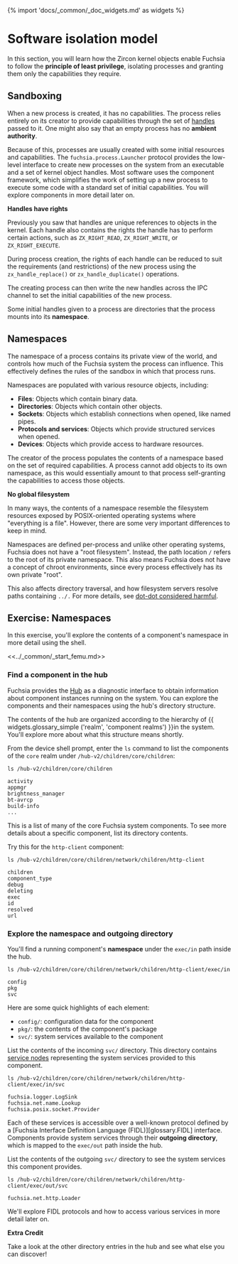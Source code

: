 {% import 'docs/_common/_doc_widgets.md' as widgets %}
# Software isolation model

In this section, you will learn how the Zircon kernel objects enable Fuchsia to
follow the **principle of least privilege**, isolating processes and granting
them only the capabilities they require.

## Sandboxing

When a new process is created, it has no capabilities. The process relies
entirely on its creator to provide capabilities through the set of
[handles][glossary.handle] passed to it. One might also say that an empty
process has no **ambient authority**.

Because of this, processes are usually created with some initial resources
and capabilities. The `fuchsia.process.Launcher` protocol provides the
low-level interface to create new processes on the system from an executable
and a set of kernel object handles. Most software uses the component framework,
which simplifies the work of setting up a new process to execute some code with
a standard set of initial capabilities. You will explore components in more
detail later on.


<aside class="key-point">
  <b>Handles have rights</b>
  <p>Previously you saw that handles are unique references to objects in the
  kernel. Each handle also contains the rights the handle has to perform
  certain actions, such as <code>ZX_RIGHT_READ</code>,
  <code>ZX_RIGHT_WRITE</code>, or <code>ZX_RIGHT_EXECUTE</code>.</p>

  <p>During process creation, the rights of each handle can be reduced to suit
  the requirements (and restrictions) of the new process using the
  <code>zx_handle_replace()</code> or <code>zx_handle_duplicate()</code>
   operations.

  <p>The creating process can then write the new handles across the IPC channel
  to set the initial capabilities of the new process.</p>
</aside>


Some initial handles given to a process are directories that the process mounts
into its **namespace**.

## Namespaces

The namespace of a process contains its private view of the world, and controls
how much of the Fuchsia system the process can influence. This effectively
defines the rules of the sandbox in which that process runs.

Namespaces are populated with various resource objects, including:

* **Files**: Objects which contain binary data.
* **Directories**: Objects which contain other objects.
* **Sockets**: Objects which establish connections when opened, like named
  pipes.
* **Protocols and services**: Objects which provide structured services when
  opened.
* **Devices**: Objects which provide access to hardware resources.

The ​​creator of the process populates the contents of a namespace based on the
set of required capabilities. A process cannot add objects to its own
namespace, as this would essentially amount to that process self-granting the
capabilities to access those objects.

<aside class="key-point">
  <b>No global filesystem</b>
  <p>In many ways, the contents of a namespace resemble the filesystem resources
  exposed by POSIX-oriented operating systems where "everything is a file".
  However, there are some very important differences to keep in mind.<p>

  <p>Namespaces are defined per-process and unlike other operating systems,
  Fuchsia does not have a "root filesystem". Instead, the path location
  <code>/</code> refers to the root of its private namespace. This also
  means Fuchsia does not have a concept of chroot environments, since every
  process effectively has its own private "root".

  <p>This also affects directory traversal, and how filesystem servers resolve
  paths containing <code>../.</code> For more details, see
  <a href="/docs/concepts/filesystems/dotdot">dot-dot considered harmful</a>.<p>
</aside>

## Exercise: Namespaces

In this exercise, you'll explore the contents of a component's namespace in
more detail using the shell.

<<../_common/_start_femu.md>>

### Find a component in the hub

Fuchsia provides the [Hub](/docs/concepts/components/v2/hub.md) as a
diagnostic interface to obtain information about component instances running
on the system. You can explore the components and their namespaces using the
hub's directory structure.


<aside class="key-point">
The contents of the hub are organized according to the hierarchy of
{{ widgets.glossary_simple ('realm', 'component realms') }}in the system.
You'll explore more about what this structure means shortly.
</aside>


From the device shell prompt, enter the `ls` command to list the components of
the `core` realm under `/hub-v2/children/core/children`:

```posix-terminal
ls /hub-v2/children/core/children
```

```none {:.devsite-disable-click-to-copy}
activity
appmgr
brightness_manager
bt-avrcp
build-info
...
```

This is a list of many of the core Fuchsia system components. To see
more details about a specific component, list its directory contents.

Try this for the `http-client` component:

```posix-terminal
ls /hub-v2/children/core/children/network/children/http-client
```

```none {:.devsite-disable-click-to-copy}
children
component_type
debug
deleting
exec
id
resolved
url
```

### Explore the namespace and outgoing directory

You'll find a running component's **namespace** under the `exec/in` path inside
the hub.

```posix-terminal
ls /hub-v2/children/core/children/network/children/http-client/exec/in
```

```none {:.devsite-disable-click-to-copy}
config
pkg
svc
```

Here are some quick highlights of each element:

*   `config/`: configuration data for the component
*   `pkg/`: the contents of the component's package
*   `svc/`: system services available to the component

List the contents of the incoming `svc/` directory. This
directory contains
[service nodes](https://fuchsia.dev/reference/fidl/fuchsia.io#NodeInfo)
representing the system services provided to this component.

```posix-terminal
ls /hub-v2/children/core/children/network/children/http-client/exec/in/svc
```

```none {:.devsite-disable-click-to-copy}
fuchsia.logger.LogSink
fuchsia.net.name.Lookup
fuchsia.posix.socket.Provider
```

Each of these services is accessible over a well-known protocol defined by a
[Fuchsia Interface Definition Language (FIDL)][glossary.FIDL] interface.
Components provide system services through their **outgoing directory**, which
is mapped to the `exec/out` path inside the hub.

List the contents of the outgoing `svc/` directory to see the system services
this component provides.

```posix-terminal
ls /hub-v2/children/core/children/network/children/http-client/exec/out/svc
```

```none {:.devsite-disable-click-to-copy}
fuchsia.net.http.Loader
```

We'll explore FIDL protocols and how to access various services in more detail
later on.

<aside class="key-point">
  <b>Extra Credit</b>
  <p>Take a look at the other directory entries in the hub and see what else
  you can discover!</p>
</aside>

[glossary.handle]: /docs/glossary/README.md#handle
